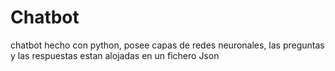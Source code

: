 # Chatbot
chatbot hecho con python, posee capas de redes neuronales, las preguntas y las respuestas estan alojadas en un fichero Json 
